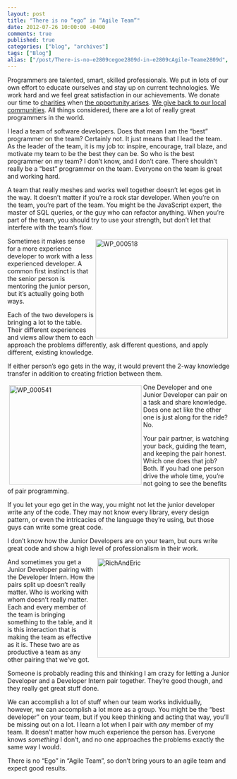 ```yaml
---
layout: post
title: "There is no “ego” in “Agile Team”"
date: 2012-07-26 10:00:00 -0400
comments: true
published: true
categories: ["blog", "archives"]
tags: ["Blog"]
alias: ["/post/There-is-no-e2809cegoe2809d-in-e2809cAgile-Teame2809d", "/post/there-is-no-e2809cegoe2809d-in-e2809cagile-teame2809d"]
---
```

<!-- more -->

<p>Programmers are talented, smart, skilled professionals. We put in lots of our own effort to educate ourselves and stay up on current technologies. We work hard and we feel great satisfaction in our achievements. We donate our time to <a href="http://www.euclidbeach.org/">charities</a> when <a href="http://www.clevelandgivecamp.org/">the opportunity arises</a>. <a href="http://brendan.enrick.com/post/Developers-Give-Back.aspx">We give back to our local communities</a>. All things considered, there are a lot of really great programmers in the world.</p>  <p>I lead a team of software developers. Does that mean I am the “best” programmer on the team? Certainly not. It just means that I lead the team. As the leader of the team, it is my job to: inspire, encourage, trail blaze, and motivate my team to be the best they can be. So who is the best programmer on my team? I don’t know, and I don’t care. There shouldn’t really be a “best” programmer on the team. Everyone on the team is great and working hard. </p>  <p>A team that really meshes and works well together doesn’t let egos get in the way. It doesn’t matter if you’re a rock star developer. When you’re on the team, you’re part of the team. You might be the JavaScript expert, the master of SQL queries, or the guy who can refactor anything. When you’re part of the team, you should try to use your strength, but don’t let that interfere with the team’s flow.</p>  <p><a href="http://brendan.enrick.com/image.axd?picture=WP_000518%5B5%5D.jpg"><img style="background-image: none; border-bottom: 0px; border-left: 0px; margin: 4px; padding-left: 0px; padding-right: 0px; display: inline; float: right; border-top: 0px; border-right: 0px; padding-top: 0px" title="WP_000518" border="0" alt="WP_000518" align="right" src="http://brendan.enrick.com/image.axd?picture=WP_000518%5B5%5D_thumb.jpg" width="300" height="225" /></a>Sometimes it makes sense for a more experience developer to work with a less experienced developer. A common first instinct is that the senior person is mentoring the junior person, but it’s actually going both ways. </p>  <p>Each of the two developers is bringing a lot to the table. Their different experiences and views allow them to each approach the problems differently, ask different questions, and apply different, existing knowledge. </p>  <p>If either person’s ego gets in the way, it would prevent the 2-way knowledge transfer in addition to creating friction between them. </p>    <p><a href="http://brendan.enrick.com/image.axd?picture=WP_000541%5B5%5D.jpg"><img style="background-image: none; border-bottom: 0px; border-left: 0px; margin: 4px; padding-left: 0px; padding-right: 0px; display: inline; float: left; border-top: 0px; border-right: 0px; padding-top: 0px" title="WP_000541" border="0" alt="WP_000541" align="left" src="http://brendan.enrick.com/image.axd?picture=WP_000541%5B5%5D_thumb.jpg" width="300" height="225" /></a>One Developer and one Junior Developer can pair on a task and share knowledge. Does one act like the other one is just along for the ride? No. </p>  <p>Your pair partner, is watching your back, guiding the team, and keeping the pair honest. Which one does that job? Both. If you had one person drive the whole time, you’re not going to see the benefits of pair programming. </p>  <p>If you let your ego get in the way, you might not let the junior developer write any of the code. They may not know every library, every design pattern, or even the intricacies of the language they’re using, but those guys can write some great code.</p>  <p>I don’t know how the Junior Developers are on your team, but ours write great code and show a high level of professionalism in their work. </p>  <p><a href="http://brendan.enrick.com/image.axd?picture=RichAndEric.jpg"><img style="background-image: none; border-bottom: 0px; border-left: 0px; padding-left: 0px; padding-right: 0px; display: inline; float: right; border-top: 0px; border-right: 0px; padding-top: 0px" title="RichAndEric" border="0" alt="RichAndEric" align="right" src="http://brendan.enrick.com/image.axd?picture=RichAndEric_thumb.jpg" width="300" height="225" /></a>And sometimes you get a Junior Developer pairing with the Developer Intern. How the pairs split up doesn’t really matter. Who is working with whom doesn’t really matter. Each and every member of the team is bringing something to the table, and it is this interaction that is making the team as effective as it is. These two are as productive a team as any other pairing that we’ve got. </p>  <p>Someone is probably reading this and thinking I am crazy for letting a Junior Developer and a Developer Intern pair together. They’re good though, and they really get great stuff done.</p>  <p>We can accomplish a lot of stuff when our team works individually, however, we can accomplish a lot more as a group. You might be the “best developer” on your team, but if you keep thinking and acting that way, you’ll be missing out on a lot. I learn a lot when I pair with <em>any</em> member of my team. It doesn’t matter how much experience the person has. Everyone knows <em>something</em> I don’t, and no one approaches the problems exactly the same way I would.</p>          <p>There is no “Ego” in “Agile Team”, so don’t bring yours to an agile team and expect good results.</p>
